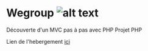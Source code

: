 # Wegroup ![alt text](https://i.ibb.co/YdY8jSK/Capture-d-cran-2021-11-22-165801.png)
Découverte d'un MVC pas à pas avec PHP
Projet PHP 

Lien de l'hebergement [ici](http://vixx.alwaysdata.net/)


